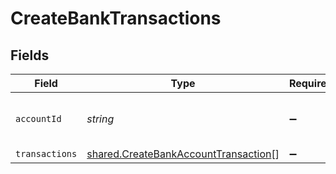 # CreateBankTransactions


## Fields

| Field                                                                                               | Type                                                                                                | Required                                                                                            | Description                                                                                         | Example                                                                                             |
| --------------------------------------------------------------------------------------------------- | --------------------------------------------------------------------------------------------------- | --------------------------------------------------------------------------------------------------- | --------------------------------------------------------------------------------------------------- | --------------------------------------------------------------------------------------------------- |
| `accountId`                                                                                         | *string*                                                                                            | :heavy_minus_sign:                                                                                  | Unique identifier for a bank account.                                                               | 13d946f0-c5d5-42bc-b092-97ece17923ab                                                                |
| `transactions`                                                                                      | [shared.CreateBankAccountTransaction](../../../sdk/models/shared/createbankaccounttransaction.md)[] | :heavy_minus_sign:                                                                                  | N/A                                                                                                 |                                                                                                     |